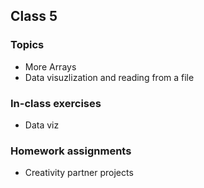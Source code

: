 ## Class 5
### Topics
* More Arrays
* Data visuzlization and reading from a file

### In-class exercises
* Data viz

### Homework assignments
* Creativity partner projects